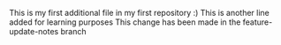 This is my first additional file in my first repository :)
This is another line added for learning purposes
This change has been made in the feature-update-notes branch
